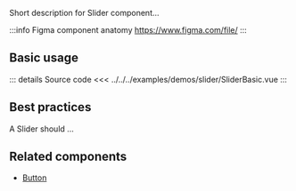 Short description for Slider component...

:::info Figma component anatomy
https://www.figma.com/file/
:::

## Basic usage

<SliderBasic />

::: details Source code
<<< ../../../examples/demos/slider/SliderBasic.vue
:::

## Best practices

A Slider should ...

## Related components

- [Button](/components/button/button.doc)
